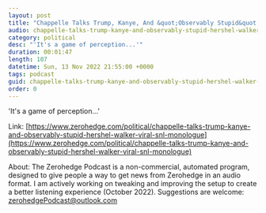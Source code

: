```yaml
---
layout: post
title: "Chappelle Talks Trump, Kanye, And &quot;Observably Stupid&quot; Herschel Walker In Viral SNL Monologue"
audio: chappelle-talks-trump-kanye-and-observably-stupid-hershel-walker-viral-snl-monologue-1
category: political
desc: "'It's a game of perception...'"
duration: 00:01:47
length: 107
datetime: Sun, 13 Nov 2022 21:55:00 +0000
tags: podcast
guid: chappelle-talks-trump-kanye-and-observably-stupid-hershel-walker-viral-snl-monologue-0
order: 0
---
```

'It's a game of perception...'

Link: [https://www.zerohedge.com/political/chappelle-talks-trump-kanye-and-observably-stupid-hershel-walker-viral-snl-monologue](https://www.zerohedge.com/political/chappelle-talks-trump-kanye-and-observably-stupid-hershel-walker-viral-snl-monologue)

About: The Zerohedge Podcast is a non-commercial, automated program, designed to give people a way to get news from Zerohedge in an audio format.  I am actively working on tweaking and improving the setup to create a better listening experience (October 2022).  Suggestions are welcome: [zerohedgePodcast@outlook.com](mailto:zerohedgePodcast@outlook.com)